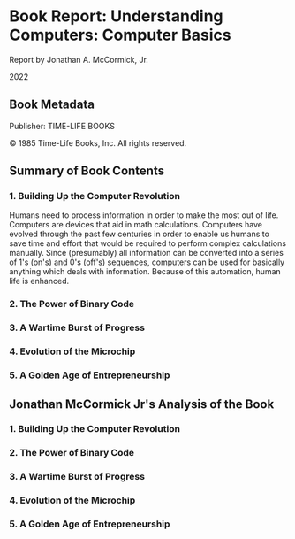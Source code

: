# Book Report: Understanding Computers: Computer Basics

Report by Jonathan A. McCormick, Jr.

2022

## Book Metadata 

Publisher: TIME-LIFE BOOKS

© 1985 Time-Life Books, Inc. All rights reserved. 

## Summary of Book Contents

### 1. Building Up the Computer Revolution

Humans need to process information in order to make the most out of life. Computers are devices that aid in math calculations. Computers have evolved through the past few centuries in order to enable us humans to save time and effort that would be required to perform complex calculations manually. Since (presumably) all information can be converted into a series of 1's (on's) and 0's (off's) sequences, computers can be used for basically anything which deals with information. Because of this automation, human life is enhanced. 

### 2. The Power of Binary Code
### 3. A Wartime Burst of Progress
### 4. Evolution of the Microchip
### 5. A Golden Age of Entrepreneurship

## Jonathan McCormick Jr's Analysis of the Book

### 1. Building Up the Computer Revolution
### 2. The Power of Binary Code
### 3. A Wartime Burst of Progress
### 4. Evolution of the Microchip
### 5. A Golden Age of Entrepreneurship
